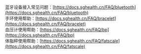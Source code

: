 蓝牙设备接入常见问题：[https://docs.sghealth.cn/FAQ/bluetooth](https://docs.sghealth.cn/FAQ/bluetooth)<br />手环使用帮助：[https://docs.sghealth.cn/FAQ/bracelet](https://docs.sghealth.cn/FAQ/bracelet)<br />血压计使用帮助：[https://docs.sghealth.cn/FAQ/bp](https://docs.sghealth.cn/FAQ/bp)<br />体脂秤使用帮助：[https://docs.sghealth.cn/FAQ/fatscale](https://docs.sghealth.cn/FAQ/fatscale)

